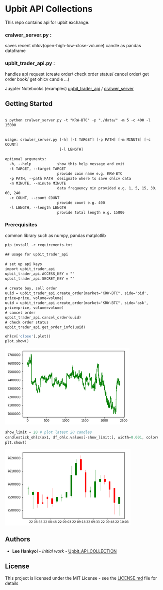 # Upbit API Collections

This repo contains api for upbit exchange.  
### cralwer_server.py :   
  saves recent ohlcv(open-high-low-close-volume) candle as pandas dataframe  

### upbit_trader_api.py : 
  handles api request (create order/ check order status/ cancel order/ get order book/ get ohlcv candle ...)  


Juypter Notebooks (examples)
[upbit_trader_api](https://github.com/miroblog/upbit_api_collection/blob/master/example_upbit_trader_api.ipynb) / [cralwer_server](https://github.com/miroblog/upbit_api_collection/blob/master/crawler_server_example.ipynb)

## Getting Started

```

$ python cralwer_server.py -t "KRW-BTC" -p "./data/" -m 5 -c 400 -l 15000


usage: crawler_server.py [-h] [-t TARGET] [-p PATH] [-m MINUTE] [-c COUNT]
                         [-l LENGTH]

optional arguments:
  -h, --help            show this help message and exit
  -t TARGET, --target TARGET
                        provide coin name e.g. KRW-BTC
  -p PATH, --path PATH  designate where to save ohlcv data
  -m MINUTE, --minute MINUTE
                        data frequency min provided e.g. 1, 5, 15, 30, 60, 240
  -c COUNT, --count COUNT
                        provide count e.g. 400
  -l LENGTH, --length LENGTH
                        provide total length e.g. 15000

```


### Prerequisites

common library such as numpy, pandas matplotlib

```python
pip install -r requirements.txt
```

```
## usage for upbit_trader_api

# set up api keys
import upbit_trader_api
upbit_trader_api.ACCESS_KEY = ""
upbit_trader_api.SECRET_KEY = ""

# create buy, sell order
uuid = upbit_trader_api.create_order(market="KRW-BTC", side='bid', price=price, volume=volume)
uuid = upbit_trader_api.create_order(market="KRW-BTC", side='ask', price=price, volume=volume)
# cancel order
upbit_trader_api.cancel_order(uuid)
# check order status
upbit_trader_api.get_order_info(uuid)

```

```python
ohlcv['close'].plot()
plot.show()
```
![close](https://github.com/miroblog/upbit_api_collection/blob/master/png/close.png)


```python
show_limit = 20 # plot latest 20 candles
candlestick_ohlc(ax1, df_ohlc.values[-show_limit:], width=0.001, colorup='g')
plt.show()
```
![candle](https://github.com/miroblog/upbit_api_collection/blob/master/png/ohlc.png)

## Authors

* **Lee Hankyol** - *Initial work* - [Upbit_API_COLLECTION](https://github.com/miroblog/upbit_api_collection)

## License

This project is licensed under the MIT License - see the [LICENSE.md](LICENSE.md) file for details
